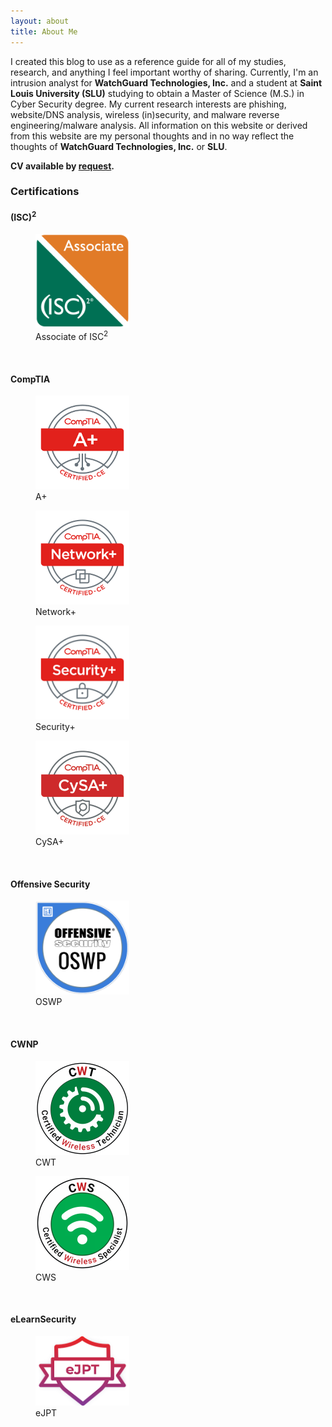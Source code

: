 ```yaml
---
layout: about
title: About Me
---
```


I created this blog to use as a reference guide for all of my studies, research, and anything I feel important worthy of sharing. Currently, I'm an intrusion analyst for **WatchGuard Technologies, Inc.** and a student at **Saint Louis University (SLU)** studying to obtain a Master of Science (M.S.) in Cyber Security degree. My current research interests are phishing, website/DNS analysis, wireless (in)security, and malware reverse engineering/malware analysis. All information on this website or derived from this website are my personal thoughts and in no way reflect the thoughts of **WatchGuard Technologies, Inc.** or **SLU**.

**CV available by [request](/contact/).**

<!--kg-card-end: markdown--><!--kg-card-begin: markdown-->
### Certifications

#### (ISC)<sup>2</sup>
<figure style="width: 150px" class="align-left">
  <img src="/assets/images/certs/isc2_associate.png" alt="">
 <figcaption>Associate of ISC<sup>2</sup></figcaption>
</figure>

<br/>

#### CompTIA

<figure style="width: 150px" class="align-left">
  <img src="/assets/images/certs/A-.png" alt="">
 <figcaption>A+</figcaption>
</figure>
<figure style="width: 150px" class="align-left">
  <img src="/assets/images/certs/Network-.png" alt="">
 <figcaption>Network+</figcaption>
</figure>
<figure style="width: 150px" class="align-left">
  <img src="/assets/images/certs/Security-.png" alt="">
 <figcaption>Security+</figcaption>
</figure>
<figure style="width: 150px" class="align-left">
  <img src="/assets/images/certs/CySA-.png" alt="">
 <figcaption>CySA+</figcaption>
</figure>

<br/>

#### Offensive Security

<figure style="width: 150px" class="align-left">
  <img src="/assets/images/certs/OSWP.png" alt="">
 <figcaption>OSWP</figcaption>
</figure>
 
<br/>
 
#### CWNP

<figure style="width: 150px" class="align-left">
  <img src="/assets/images/certs/cwt.png" alt="">
 <figcaption>CWT</figcaption>
</figure>
<figure style="width: 150px" class="align-left">
  <img src="/assets/images/certs/cws.png" alt="">
 <figcaption>CWS</figcaption>
</figure>

<br/>

#### eLearnSecurity

<figure style="width: 150px" class="align-left">
  <img src="/assets/images/certs/eJPT.png" alt="">
 <figcaption>eJPT</figcaption>
</figure>

 <!--kg-card-end: markdown-->
